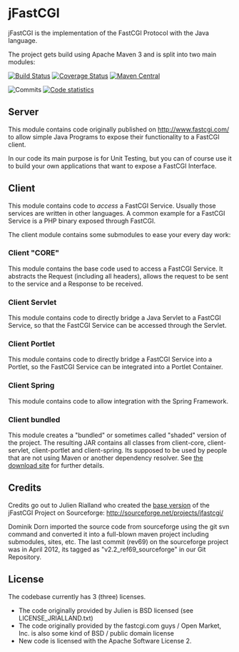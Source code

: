 # jFastCGI

jFastCGI is the implementation of the FastCGI Protocol with the Java language. 

The project gets build using Apache Maven 3 and is split into two main modules:

[![Build Status](https://travis-ci.org/jFastCGI/jfastcgi.svg)](https://travis-ci.org/jFastCGI/jfastcgi)
[![Coverage Status](https://img.shields.io/coveralls/jFastCGI/jfastcgi.svg)](https://coveralls.io/r/jFastCGI/jfastcgi)
[![Maven Central](https://maven-badges.herokuapp.com/maven-central/net.sf.jfastcgi/jfastcgi/badge.svg)](https://maven-badges.herokuapp.com/maven-central/net.sf.jfastcgi/jfastcgi)



![Commits](https://www.openhub.net/p/jfastcgi/analyses/latest/commits_spark.png)
[![Code statistics](http://www.ohloh.net/p/jfastcgi/widgets/project_thin_badge.gif)](https://www.ohloh.net/p/jfastcgi)

## Server

This module contains code originally published on http://www.fastcgi.com/ to 
allow simple Java Programs to expose their functionality to a FastCGI client. 

In our code its main purpose is for Unit Testing, but you can of course use it
to build your own applications that want to expose a FastCGI Interface. 


## Client

This module contains code to _access_ a FastCGI Service. Usually those services
are written in other languages. A common example for a FastCGI Service is a PHP binary
exposed through FastCGI. 

The client module contains some submodules to ease your every day work:

### Client "CORE"


This module contains the base code used to access a FastCGI Service. It abstracts
the Request (including all headers), allows the request to be sent to the service
and a Response to be received. 


### Client Servlet


This module contains code to directly bridge a Java Servlet to a FastCGI Service,
so that the FastCGI Service can be accessed through the Servlet. 

### Client Portlet


This module contains code to directly bridge a FastCGI Service into a Portlet,
so the FastCGI Service can be integrated into a Portlet Container. 


### Client Spring


This module contains code to allow integration with the Spring Framework.


### Client bundled


This module creates a "bundled" or sometimes called "shaded" version of the project.
The resulting JAR contains all classes from client-core, client-servlet, client-portlet and
client-spring. Its supposed to be used by people that are not using Maven or another dependency
resolver. See [the download site](http://www.jfastcgi.org/download.html) for further details.

## Credits

Credits go out to Julien Rialland who created the [base version](http://sourceforge.net/projects/jfastcgi/)
of the jFastCGI Project on Sourceforge: http://sourceforge.net/projects/jfastcgi/

Dominik Dorn imported the source code from sourceforge using the git svn command and converted it
into a full-blown maven project including submodules, sites, etc.
The last commit (rev69) on the sourceforge project was in April 2012, its tagged as "v2.2_ref69_sourceforge"
in our Git Repository.

## License

The codebase currently has 3 (three) licenses.

* The code originally provided by Julien is BSD licensed (see LICENSE\_JRIALLAND.txt) 
* The code originally provided by the fastcgi.com guys / Open Market, Inc. is also some kind of BSD / public domain license
* New code is licensed with the Apache Software License 2.


